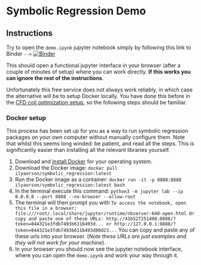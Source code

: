 # Symbolic Regression Demo

## Instructions

Try to open the `demo.ipynb` jupyter notebook simply by following this link to Binder `-->`
[![Binder](https://mybinder.org/badge_logo.svg)](https://mybinder.org/v2/gh/IlyaOrson/alamopy/HEAD?labpath=demo.ipynb)

This should open a functional jupyter interface in your browser (after a couple of minutes of setup) where you can work directly. **If this works you can ignore the rest of the instructions**.

Unfortunately this free service does not always work reliably, in which case the alternative will be to setup Docker locally.
You have done this before in the [CFD coil optimization setup](https://github.com/OptiMaL-PSE-Lab/symbolic_regression/blob/main/ml_course_documentation-2.pdf), so the following steps should be familiar.

### Docker setup

This process has been set up for you as a way to run symbolic regression packages on your own computer without manually configure them.
Note that whilst this seems long winded: be patient, and read all the steps.
This is significantly easier than installing all the relevant libraries yourself.

1. Download and [install Docker](https://docs.docker.com/get-docker/) for your operating system.
2. Download the Docker image: `docker pull ilyaorson/symbolic_regression:latest`
3. Run the Docker image as a container: `docker run -it -p 8888:8888 ilyaorson/symbolic_regression:latest bash`
4. In the terminal execute this command: `python3 -m jupyter lab --ip 0.0.0.0 --port 8888 --no-browser --allow-root`
5. The terminal will then prompt you with ```To access the notebook, open this file in a browser:
file:///root/.local/share/jupyter/runtime/nbserver-640-open.html
Or copy and paste one of these URLs:
http://41b527251408:8888/?token=044321e3fdb7493b611b493d...
or http://127.0.0.1:8888/?token=044321e3fdb7493b611b493d80d23...```
You can copy and paste any of these urls into your browser.
(*Note these URLs are just examples and they will not work for your machine*).
6. In your browser you should now see the jupyter notebook interface, where you can open the `demo.ipynb` and work your way through it.
